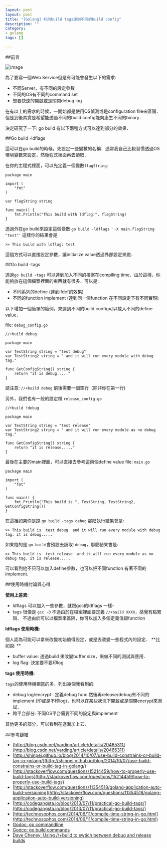 ```yaml
---
layout: post
layout: post
title: "[Golang] 利用build tags達到不同的build config"
description: ""
category: 
- golang
tags: []

---
```


##前言

![image](http://synflood.at/tmp/golang-slides/images/gophercolor.png)

為了要寫一個Web Service但是有可能會發生以下的需求:

- 不同Server，有不同的設定參數
- 不同的OS有不同的command set
- 想要快速的開啟或是關閉debug log

在有以上的需求的時候，一開始都是使用OS偵測或是configuration file來區隔．但是到後其實是希望能透過不同的build config能夠產生不同的binary．

決定研究了一下: go build 有以下兩種方式可以達到部分的效果．


##Go build -ldflags

這可以在go build的時候，先設定一些變數的名稱．通常我自己比較習慣透過OS環境變數來設定，然後程式裡面再去讀取．

在你的主程式裡面，可以先定義一個變數`flagString`:


    package main
    
    import (
    	"fmt"
    )
    
    var flagString string
    
    func main() {
    	fmt.Println("This build with ldflag:", flagString)
    }

透過外在go build來設定這個變數 `go build -ldflags '-X main.flagString "test"'` 這樣你的結果會是

    >> This build with ldflag: test

這個方式可以直接設定參數，讓initialize value透過外部設定來跑． 

##Go build -tags

透過`go build -tags` 可以達到加入不同的檔案在compiling time．由於這樣，你能夠放在這個檔案裡面的東西就有很多．可以是:

- 不同系列的define (達到ifdef的效果)
- 不同的function implement (達到同一個function 在不同設定下有不同實現)

以下增加一個簡單的範例，來達到不同的build config可以載入不同的define value．

file: `debug_config.go`

    //+build debug
    
    package main
    
    var TestString string = "test debug"
    var TestString2 string = " and it will run every module with debug tag."

    func GetConfigString() string {
    	return "it is debug....."
    }

請注意: `//+build debug` 前後需要一個空行（除非你在第一行)

另外，我們也有一般的設定檔 `release_config.go`

    //+build !debug
    
    package main
    
    var TestString string = "test release"
    var TestString2 string = " and it will run every module as no debug tag."

    func GetConfigString() string {
    	return "it is release....."
    }

最後在主要的main裡面，可以直接去參考這兩個define value
file: `main.go`

    package main
    
    import (
    	"fmt"
    )
    
    func main() {
    	fmt.Println("This build is ", TestString, TestString2, GetConfigString())
    }


在這裡如果你是跑 `go build -tags debug` 那麼執行結果會是:  

    >> This build is  test debug  and it will run every module with debug tag. it is debug.....

如果跑的是 `go build`會預設去讀取`!debug`，那麼結果會是:

    >> This build is  test release  and it will run every module as no debug tag. it is release.....

可以看到他不只可以加入define參數，也可以把不同function 有著不同的implement.


##使用時機討論與心得

**使用上差異:**

- ldflags 可以加入一些參數，就跟gcc的ldflags 一樣- 
- tags 很像是 `gcc -D` 不過由於在檔案裡面要定義 `//+build XXXX`，感覺有點繁瑣． 不過由於可以以檔案來區隔，你可以加入多個定義值跟function

**ldflags 使用時機:**

個人認為可能可以拿來改變初始值得設定，或是去改變一些程式內的設定．
**比如說: **

- buffer value: 透過build 來改變buffer size，來做不同的測試與應用．
- log flag: 決定要不要印log

**tags 使用時機:**

`tags`的使用時機相當的多，列出幾個我看到的:

- debug log/encrypt : 定義debug func 然後再release/debug有不同的implement (印或是不印log)，也可以在某些狀況下開啟或是關閉encrypt來測試．
- 跨平台部分: 不同OS平台需要不同的設定與implement

其他更多的部分，可以看到在逐漸加上去．

##參考鏈結

- [http://blog.csdn.net/varding/article/details/20465311](http://blog.csdn.net/varding/article/details/20465311)
- [http://shinpei.github.io/blog/2014/10/07/use-build-constrains-or-build-tag-in-golang/](http://shinpei.github.io/blog/2014/10/07/use-build-constrains-or-build-tag-in-golang/)
- [http://stackoverflow.com/questions/15214459/how-to-properly-use-build-tags](http://stackoverflow.com/questions/15214459/how-to-properly-use-build-tags)
- [http://stackoverflow.com/questions/11354518/golang-application-auto-build-versioning](http://stackoverflow.com/questions/11354518/golang-application-auto-build-versioning)
- [http://codegangsta.io/blog/2013/07/11/practical-go-build-tags/](http://codegangsta.io/blog/2013/07/11/practical-go-build-tags/)
- [http://technosophos.com/2014/06/11/compile-time-string-in-go.html](http://technosophos.com/2014/06/11/compile-time-string-in-go.html)
- [Godoc: go commandline](https://golang.org/cmd/go/)
- [Godco: go build commands](http://golang.org/pkg/go/build/)
- [Dave Cheney: Using //+build to swtich between debug and release builds](http://dave.cheney.net/2014/09/28/using-build-to-switch-between-debug-and-release)
